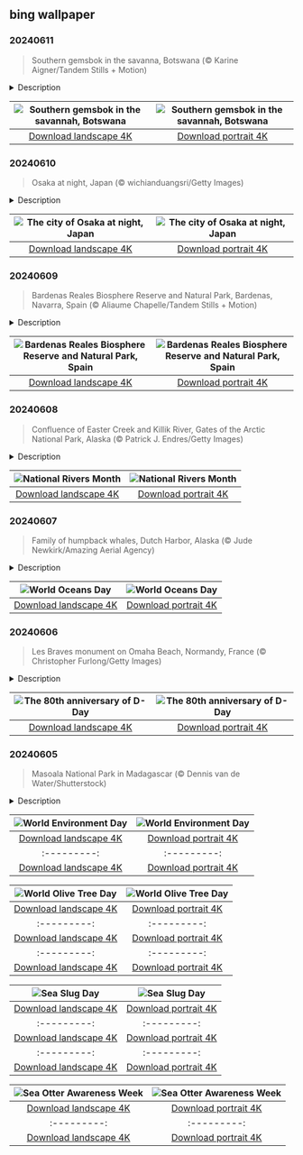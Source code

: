 ## bing wallpaper

### 20240611

> Southern gemsbok in the savanna, Botswana (© Karine Aigner/Tandem Stills + Motion)

<details>
<summary>Description</summary>

> Horns up, heads high! Featured here is a group of gemsboks, a large antelope, reigning over the sprawling savannas in southwestern Africa. Indigenous to the arid territories of Botswana, Namibia, South Africa, and parts of Zimbabwe, they thrive mainly within the Kalahari and Namib Deserts. They can survive in extremely dry conditions and can go without water for weeks, getting moisture from the food they eat. Moreover, gemsboks are adept runners, achieving speeds of up to 37 miles per hour. Their distinguishing trait is their notably elongated, straight horns. Although both genders possess these formidable defenses, the females' horns tend to be slightly longer and sleeker while the males' horns are thicker with broader bases. So, if you ever find yourself in the sandy plains of the Kalahari, keep an eye out for these desert gems.
> 
> 
> 
> 

</details>

| ![Southern gemsbok in the savannah, Botswana](https://cn.bing.com/th?id=OHR.GemsbokBotswana_EN-US7126985499_UHD.jpg&pid=hp&w=400&h=224&rs=1&c=4) | ![Southern gemsbok in the savannah, Botswana](https://cn.bing.com/th?id=OHR.GemsbokBotswana_EN-US7126985499_1080x1920.jpg&pid=hp&w=155&h=315&rs=1&c=4) |
|:---------:|:---------:|
| [Download landscape 4K](https://cn.bing.com/th?id=OHR.GemsbokBotswana_EN-US7126985499_UHD.jpg) | [Download portrait 4K](https://cn.bing.com/th?id=OHR.GemsbokBotswana_EN-US7126985499_1080x1920.jpg) |

### 20240610

> Osaka at night, Japan (© wichianduangsri/Getty Images)

<details>
<summary>Description</summary>

> In the heart of Japan, where the past and future intertwine, lies a city pulsating with life and culture—Osaka. Traditionally an economic hub, Osaka has twice served briefly as the imperial capital, once in the 7th and once in the 8th century. It flourished culturally during the Edo period (1603–1867) and became a major industrial center after the Meiji Restoration in1868, which restored imperial rule to Japan.
> 
> Known as the 'Nation's Kitchen,' Osaka boasts a culinary scene that tantalizes taste buds with dishes like takoyaki, a ball-shaped fried cake stuffed with chopped octopus, and okonomiyaki, a savory pancake loaded with cabbage, meat, and various toppings. But the city's charm isn't just in its gastronomic delights. Step into the past's embrace at Osaka Castle, a majestic relic of Japan's rich history and a symbol of unwavering resilience. Wander through the gardens of Shitenno-ji Temple, one of the oldest Buddhist temples in the country and an oasis of tranquility amidst the bustling city. Explore Dōtonbori, a district known for its dazzling neon billboards, including the famous Glico Running Man and the towering mechanized crab sign of Kani Dōraku restaurant. Every corner of Osaka is a journey through time and flavors.
> 
> 

</details>

| ![The city of Osaka at night, Japan](https://cn.bing.com/th?id=OHR.OsakaNight_EN-US7022302235_UHD.jpg&pid=hp&w=400&h=224&rs=1&c=4) | ![The city of Osaka at night, Japan](https://cn.bing.com/th?id=OHR.OsakaNight_EN-US7022302235_1080x1920.jpg&pid=hp&w=155&h=315&rs=1&c=4) |
|:---------:|:---------:|
| [Download landscape 4K](https://cn.bing.com/th?id=OHR.OsakaNight_EN-US7022302235_UHD.jpg) | [Download portrait 4K](https://cn.bing.com/th?id=OHR.OsakaNight_EN-US7022302235_1080x1920.jpg) |

### 20240609

> Bardenas Reales Biosphere Reserve and Natural Park, Bardenas, Navarra, Spain (© Aliaume Chapelle/Tandem Stills + Motion)

<details>
<summary>Description</summary>

> Within the scenic landscape of Navarra, northern Spain, the Bardenas Reales Biosphere Reserve and Natural Park is like a surrealist painting come to life! This park is renowned for its desert-like landscapes sculpted by millennia of erosion. Featuring rocky plateaus, canyons, and whimsically shaped clay structures called cabezos, the park is a playground of geological wonders.
> 
> Designated as a natural park in 1999 and a Biosphere Reserve by UNESCO in 2000, Bardenas Reales is also a haven for diverse flora and fauna adapted to its arid conditions. The park is home to a variety of birds and animals, such as the great bustard, golden eagles, vultures, mountain cats, wild boars, and numerous reptiles. Spread across around 104,000 acres, the park's semi-desert environment and unique geological formations make it an important site for scientific research and conservation efforts. If you wish to discover a place where natural beauty meets wild surprises around every bend, Bardenas Reales should be on your bucket list!
> 
> 

</details>

| ![Bardenas Reales Biosphere Reserve and Natural Park, Spain](https://cn.bing.com/th?id=OHR.BardenasBiosphere_EN-US6936891495_UHD.jpg&pid=hp&w=400&h=224&rs=1&c=4) | ![Bardenas Reales Biosphere Reserve and Natural Park, Spain](https://cn.bing.com/th?id=OHR.BardenasBiosphere_EN-US6936891495_1080x1920.jpg&pid=hp&w=155&h=315&rs=1&c=4) |
|:---------:|:---------:|
| [Download landscape 4K](https://cn.bing.com/th?id=OHR.BardenasBiosphere_EN-US6936891495_UHD.jpg) | [Download portrait 4K](https://cn.bing.com/th?id=OHR.BardenasBiosphere_EN-US6936891495_1080x1920.jpg) |

### 20240608

> Confluence of Easter Creek and Killik River, Gates of the Arctic National Park, Alaska (© Patrick J. Endres/Getty Images)

<details>
<summary>Description</summary>

> The lush greenery of June is here, and so is National Rivers Month, a 30-day tribute to the veins of our planet that was created by Canadian activist Mark Angelo. Just like the confluence featured here today, where Alaska's Easter Creek and Killik River unite in a beautiful display, we too come together every year to help preserve the nation's rivers. With increasing threats such as pollution, habitat destruction, and overuse, it's more important than ever to advocate for the protection of our waterways. Whether you're paddling down a gentle stream, casting a line for some fishing fun, or simply enjoying a leisurely stroll along the riverbank, there are countless ways to connect with these flowing wonders. The US alone boasts a vast network of over 250,000 rivers that stretches more than 3 million miles across diverse terrains. Which one are you heading to?
> 
> 
> 
> 

</details>

| ![National Rivers Month](https://cn.bing.com/th?id=OHR.KillikRiverAlaska_EN-US6860539516_UHD.jpg&pid=hp&w=400&h=224&rs=1&c=4) | ![National Rivers Month](https://cn.bing.com/th?id=OHR.KillikRiverAlaska_EN-US6860539516_1080x1920.jpg&pid=hp&w=155&h=315&rs=1&c=4) |
|:---------:|:---------:|
| [Download landscape 4K](https://cn.bing.com/th?id=OHR.KillikRiverAlaska_EN-US6860539516_UHD.jpg) | [Download portrait 4K](https://cn.bing.com/th?id=OHR.KillikRiverAlaska_EN-US6860539516_1080x1920.jpg) |

### 20240607

> Family of humpback whales, Dutch Harbor, Alaska (© Jude Newkirk/Amazing Aerial Agency)

<details>
<summary>Description</summary>

> Today, let's embark on a watery adventure as we celebrate World Oceans Day. This day is about honoring and protecting the world's oceans and serves as a reminder of the critical role oceans play in supporting life on Earth. These gargantuan water bodies, after all, teem with wonders, from the tiniest plankton to the grandest whales like the humpbacks we see here. The oceans also produce almost half of the oxygen on our planet thanks to the photosynthesis of plankton—tiny plants, algae, and bacteria. Moreover, they absorb a significant amount of carbon dioxide from the atmosphere, helping mitigate the impacts of climate change caused by human activities.
> 
> Oceans face many threats, including rising sea temperatures thanks to global warming, plastic pollution, and ocean acidification, which threatens many marine species. The theme for this year's World Oceans Day is 'Awaken New Depths.' This motto encourages us to delve deeper into the ocean's complexities and take urgent actions to ensure that these fascinating, ocean-dwelling animals continue to grace our planet for generations to come. So, are you ready to take the plunge?
> 
> 

</details>

| ![World Oceans Day](https://cn.bing.com/th?id=OHR.HumpbackFamily_EN-US6789097648_UHD.jpg&pid=hp&w=400&h=224&rs=1&c=4) | ![World Oceans Day](https://cn.bing.com/th?id=OHR.HumpbackFamily_EN-US6789097648_1080x1920.jpg&pid=hp&w=155&h=315&rs=1&c=4) |
|:---------:|:---------:|
| [Download landscape 4K](https://cn.bing.com/th?id=OHR.HumpbackFamily_EN-US6789097648_UHD.jpg) | [Download portrait 4K](https://cn.bing.com/th?id=OHR.HumpbackFamily_EN-US6789097648_1080x1920.jpg) |

### 20240606

> Les Braves monument on Omaha Beach, Normandy, France (© Christopher Furlong/Getty Images)

<details>
<summary>Description</summary>

> Eighty years ago, on the beaches of Normandy, northern France, an event unfolded that would alter the course of history. The day was June 6, 1944, a date forever etched in time as D-Day. It marked the launch of Operation Overlord, the ambitious Allied invasion that became a turning point in World War II. The audacious assault by sea, air, and land involved nearly 160,000 troops.
> 
> Today, on this 80th anniversary, we are featuring Les Braves, a sculpture that pays tribute to the courageous troops who landed here. One such symbol is Les Braves, a sculpture gracing Omaha Beach. French artist Anilore Banon's design features three sections called 'Wings of Hope,' 'Rise, Freedom!,' and 'Wings of Fraternity.' In addition, across the ocean in Michigan, its twin, 'Les Braves II: At Water's Edge,' resonates with the same spirit at The War Memorial. These sister sculptures stand as guardians of memory, inviting a moment of silence from a world that benefited from the bravest of the brave.
> 
> 

</details>

| ![The 80th anniversary of D-Day](https://cn.bing.com/th?id=OHR.LesBravesNormandy_EN-US6707866678_UHD.jpg&pid=hp&w=400&h=224&rs=1&c=4) | ![The 80th anniversary of D-Day](https://cn.bing.com/th?id=OHR.LesBravesNormandy_EN-US6707866678_1080x1920.jpg&pid=hp&w=155&h=315&rs=1&c=4) |
|:---------:|:---------:|
| [Download landscape 4K](https://cn.bing.com/th?id=OHR.LesBravesNormandy_EN-US6707866678_UHD.jpg) | [Download portrait 4K](https://cn.bing.com/th?id=OHR.LesBravesNormandy_EN-US6707866678_1080x1920.jpg) |

### 20240605

> Masoala National Park in Madagascar (© Dennis van de Water/Shutterstock)

<details>
<summary>Description</summary>

> Happy World Environment Day! First celebrated back in 1973, this UN event is now celebrated in more than 143 countries. This year's theme focuses on land restoration, desertification, and drought resilience.
> 
> Pictured here is Madagascar's Masoala National Park, part of the Rainforests of the Atsinanana UNESCO World Heritage Site. This park, which covers nearly 930 square miles, is a wildlife haven harboring hundreds of species including mammals like red ruffed lemurs and aye-ayes, birds like red owls and helmet vanga, reptiles like Madagascar day geckos and tomato frogs, and butterflies, coral species, fish, and sea turtles. The park has been at the forefront of conservation efforts to combat illegal logging, particularly of its rare rosewood trees. So, let's take inspiration from Masoala and champion the planet that cradles us all. After all, there is no planet B.
> 
> 

</details>

| ![World Environment Day](https://cn.bing.com/th?id=OHR.MadagascarRiver_EN-US6642458773_UHD.jpg&pid=hp&w=400&h=224&rs=1&c=4) | ![World Environment Day](https://cn.bing.com/th?id=OHR.MadagascarRiver_EN-US6642458773_1080x1920.jpg&pid=hp&w=155&h=315&rs=1&c=4) |
|:---------:|:---------:|
| [Download landscape 4K](https://cn.bing.com/th?id=OHR.MadagascarRiver_EN-US6642458773_UHD.jpg) | [Download portrait 4K](https://cn.bing.com/th?id=OHR.MadagascarRiver_EN-US6642458773_1080x1920.jpg) |pia leaf and lobster claw petals in Mexico](https://cn.bing.com/th?id=OHR.Cecropia_EN-US9602789937_1080x1920.jpg&pid=hp&w=155&h=315&rs=1&c=4) |
|:---------:|:---------:|
| [Download landscape 4K](https://cn.bing.com/th?id=OHR.Cecropia_EN-US9602789937_UHD.jpg) | [Download portrait 4K](https://cn.bing.com/th?id=OHR.Cecropia_EN-US9602789937_1080x1920.jpg) |though olive trees do not grow very tall, usually no more than 30 feet, they live a very long time. One of the oldest known trees in the world, in Portugal, is believed to be 3,350 years old. Many live for millennia, their trunks growing thick and gnarled, and their branches bearing fruit century after century. As civilizations rise and fall around them, these hardy trees remain resilient and steadfast.
> 
> 

</details>

| ![World Olive Tree Day](https://cn.bing.com/th?id=OHR.OliveTreeDay_EN-US9460125670_UHD.jpg&pid=hp&w=400&h=224&rs=1&c=4) | ![World Olive Tree Day](https://cn.bing.com/th?id=OHR.OliveTreeDay_EN-US9460125670_1080x1920.jpg&pid=hp&w=155&h=315&rs=1&c=4) |
|:---------:|:---------:|
| [Download landscape 4K](https://cn.bing.com/th?id=OHR.OliveTreeDay_EN-US9460125670_UHD.jpg) | [Download portrait 4K](https://cn.bing.com/th?id=OHR.OliveTreeDay_EN-US9460125670_1080x1920.jpg) |pid=hp&w=155&h=315&rs=1&c=4) |
|:---------:|:---------:|
| [Download landscape 4K](https://cn.bing.com/th?id=OHR.MonksMound_EN-US9323884241_UHD.jpg) | [Download portrait 4K](https://cn.bing.com/th?id=OHR.MonksMound_EN-US9323884241_1080x1920.jpg) |](https://cn.bing.com/th?id=OHR.Calacas_EN-US6430903741_UHD.jpg) | [Download portrait 4K](https://cn.bing.com/th?id=OHR.Calacas_EN-US6430903741_1080x1920.jpg) |.com/th?id=OHR.SealRiver_EN-US6267835630_1080x1920.jpg&pid=hp&w=155&h=315&rs=1&c=4) |
|:---------:|:---------:|
| [Download landscape 4K](https://cn.bing.com/th?id=OHR.SealRiver_EN-US6267835630_UHD.jpg) | [Download portrait 4K](https://cn.bing.com/th?id=OHR.SealRiver_EN-US6267835630_1080x1920.jpg) |e a more fitting name. Someone call Terry.
> 
> 

</details>

| ![Sea Slug Day](https://cn.bing.com/th?id=OHR.SeaAngel_EN-US5531672696_UHD.jpg&pid=hp&w=400&h=224&rs=1&c=4) | ![Sea Slug Day](https://cn.bing.com/th?id=OHR.SeaAngel_EN-US5531672696_1080x1920.jpg&pid=hp&w=155&h=315&rs=1&c=4) |
|:---------:|:---------:|
| [Download landscape 4K](https://cn.bing.com/th?id=OHR.SeaAngel_EN-US5531672696_UHD.jpg) | [Download portrait 4K](https://cn.bing.com/th?id=OHR.SeaAngel_EN-US5531672696_1080x1920.jpg) |OHR.DarkSkyAcadia_EN-US6966527964_1080x1920.jpg) |.bing.com/th?id=OHR.GoldenJellyfish_EN-US6743816471_1080x1920.jpg&pid=hp&w=155&h=315&rs=1&c=4) |
|:---------:|:---------:|
| [Download landscape 4K](https://cn.bing.com/th?id=OHR.GoldenJellyfish_EN-US6743816471_UHD.jpg) | [Download portrait 4K](https://cn.bing.com/th?id=OHR.GoldenJellyfish_EN-US6743816471_1080x1920.jpg) |ng.com/th?id=OHR.LastDollarRoad_EN-US7923638318_UHD.jpg&pid=hp&w=400&h=224&rs=1&c=4) | ![First day of autumn](https://cn.bing.com/th?id=OHR.LastDollarRoad_EN-US7923638318_1080x1920.jpg&pid=hp&w=155&h=315&rs=1&c=4) |
|:---------:|:---------:|
| [Download landscape 4K](https://cn.bing.com/th?id=OHR.LastDollarRoad_EN-US7923638318_UHD.jpg) | [Download portrait 4K](https://cn.bing.com/th?id=OHR.LastDollarRoad_EN-US7923638318_1080x1920.jpg) |ppers who hunted otters to near extinction before they were protected by law. Although sea otter populations have rebounded, they are still considered endangered. Otters live along the Pacific Coast of North America, from California up to Alaska. Although they can walk on land, they almost never find the need or desire to, even when it's nap time. When they're ready for a snooze, they'll raft up, wrap themselves in a strand of kelp to keep them from drifting away, and recline on the world's biggest waterbed.

</details>

| ![Sea Otter Awareness Week](https://cn.bing.com/th?id=OHR.SitkaOtters_EN-US7714053956_UHD.jpg&pid=hp&w=400&h=224&rs=1&c=4) | ![Sea Otter Awareness Week](https://cn.bing.com/th?id=OHR.SitkaOtters_EN-US7714053956_1080x1920.jpg&pid=hp&w=155&h=315&rs=1&c=4) |
|:---------:|:---------:|
| [Download landscape 4K](https://cn.bing.com/th?id=OHR.SitkaOtters_EN-US7714053956_UHD.jpg) | [Download portrait 4K](https://cn.bing.com/th?id=OHR.SitkaOtters_EN-US7714053956_1080x1920.jpg) |oo_EN-US7569665443_UHD.jpg&pid=hp&w=400&h=224&rs=1&c=4) | ![World Bamboo Day](https://cn.bing.com/th?id=OHR.ArashiyamaBamboo_EN-US7569665443_1080x1920.jpg&pid=hp&w=155&h=315&rs=1&c=4) |
|:---------:|:---------:|
| [Download landscape 4K](https://cn.bing.com/th?id=OHR.ArashiyamaBamboo_EN-US7569665443_UHD.jpg) | [Download portrait 4K](https://cn.bing.com/th?id=OHR.ArashiyamaBamboo_EN-US7569665443_1080x1920.jpg) |